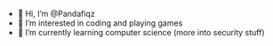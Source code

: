 - 👋 Hi, I’m @Pandafiqz
- 👀 I’m interested in coding and playing games
- 🌱 I’m currently learning computer science (more into security stuff)


<!---
Pandafiqz/Pandafiqz is a ✨ special ✨ repository because its `README.md` (this file) appears on your GitHub profile.
You can click the Preview link to take a look at your changes.
- 💞️ I’m looking to collaborate on any kind of small project 
- 📫 How to reach me: by following my Instagram and also Twitter @Pandafiqz
--->
